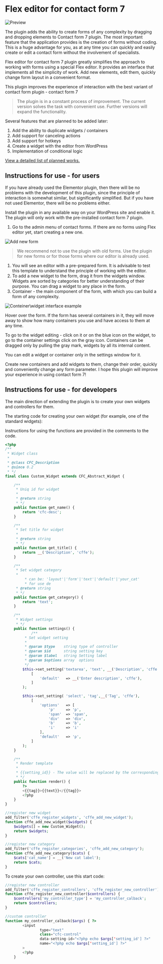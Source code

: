 # Flex editor for contact form 7

![Preview](https://groswebdev.com/cffe-data/prewiew.png)

The plugin adds the ability to create forms of any complexity by dragging and dropping elements to Contact form 7 plugin. The most important feature that the application provides is the creation of forms without coding. This is a huge advantage for you, as at any time you can quickly and easily create or edit a contact form without the involvement of specialists.

Flex editor for contact form 7 plugin greatly simplifies the approach to working with forms using a special Flex editor. It provides an interface that implements all the simplicity of work. Add new elements, edit them, quickly change form layout in a convenient format.

This plugin improves the experience of interaction with the best variant of contact form plugin - contact form 7

> The plugin is in a constant process of improvement. The current version solves the task with convenient use. Further versions will expand the functionality.
> 

Several features that are planned to be added later:

1. Add the ability to duplicate widgets / containers
2. Add support for canceling actions
3. Add support for hotkeys
4. Create a widget with the editor from WordPress
5. Implementation of conditional logic

[View a detailed list of planned works.](https://www.notion.so/b2656148c658450db86632afb107f44d)

## Instructions for use - for users

If you have already used the Elementor plugin, then there will be no problems with the development of this plugin, since the principle of interaction is somewhat similar, but significantly simplified. But if you have not used Elementor, there will be no problems either.

Install the plugin in any available way on your WordPress site and enable it. The plugin will only work with the pre-installed contact form 7 plugin.

1. Go to the admin menu of contact forms. If there are no forms using Flex editor yet, start creating a new one.

![Add new form](https://groswebdev.com/cffe-data/cffe-1.png)

> We recommend not to use the plugin with old forms. Use the plugin for new forms or for those forms where our editor is already used.
> 
1. You will see an editor with a pre-prepared form. It is advisable to test this template to understand the principle of working with the editor.
2. To add a new widget to the form, drag it from the widgets window. Widgets are sorted by categories for better understanding of their purpose. You can drag a widget to any place in the form.
3. Container - the main component of the form, with which you can build a form of any complexity.

![Conteiner\widget interface example](https://groswebdev.com/cffe-data/cffe-2.png)

Hover over the form. If the form has several containers in it, they will move away to show how many containers you use and have access to them at any time.

To go to the widget editing - click on it or on the blue icon on the widget, to go to the container settings click on the gray icon. Containers can be dragged only by pulling the gray mark, widgets by all its internal content.

You can edit a widget or container only in the settings window for it.

Create new containers and add widgets to them, change their order, quickly and conveniently change any form parameter. I hope this plugin will improve your experience in using contact form 7!

## Instructions for use - for developers

The main direction of extending the plugin is to create your own widgets and controllers for them.

The starting code for creating your own widget (for example, one of the standard widgets):

Instructions for using the functions are provided in the comments to the code.

```php
<?php
/**
 * Widget class
 *
 * @class CFC_Description
 * @since 0.2
 * */
final class Custom_Widget extends CFC_Abstract_Widget {

    /**
     * Uniq id for widget
     *
     * @return string
     * */
    public function get_name() {
        return 'cfc-desc';
    }

    /**
     * Set title for widget
     *
     * @return string
     * */
    public function get_title() {
        return __('Description', 'cffe');
    }

    /**
     * Set widget category
     *
		 * can be: 'layout'|'form'|'text'|'default'|'your_cat'
		 * for use de
     * @return string
     * */
    public function get_category() {
        return 'text';
    }

    /**
     * Widget settings
     * */
    public function settings() {
			/**
	     * Set widget setting
	     *
	     * @param $type    string type of controller
	     * @param $id      string setting key
	     * @param $label   string Setting label
	     * @param $options array  options
	     */
        $this->set_setting('textarea', 'text', __('Description', 'cffe'),
            [
                'default'   => __('Enter description', 'cffe'),
            ]
        );

        $this->set_setting( 'select', 'tag',__('Tag', 'cffe'),
            [
                'options'   => [
                    'p'     => 'p',
                    'span'  => 'span',
                    'div'   => 'div',
                    'b'     => 'b',
                    'i'     => 'i'
                ],
                'default'   => 'p',
            ]
        );
    }

    /**
     * Render template
     *
     * {{setting_id}} - The value will be replaced by the corresponding setting
     * */
    public function render() {
        ?>
        <{{tag}}>{{text}}</{{tag}}>
        <?php
    }
}

//register new widget
add_filter('cffe_register_widgets', 'cffe_add_new_widget');
function cffe_add_new_widget($widgets) {
	$widgets[] = new Custom_Widget();
	return $widgets;
}

//register new category
add_filter('cffe_register_categories', 'cffe_add_new_category');
function cffe_add_new_category($cats) {
	$cats['cat_name'] = __('New cat label');
	return $cats;
}
```

To create your own controller, use this start code:

```php
//register new controller
add_filter('cffe_register_controllers', 'cffe_register_new_controller');
function cffe_register_new_controller($controllers) {
	$controllers['my_controller_type'] = 'my_controller_calback';
	return $controllers;
}

//custom controller
function my_controller_calback($args) { ?>
        <input
                type="text"
                class="cfc-control"
                data-setting-id="<?php echo $args['setting_id'] ?>"
                name="<?php echo $args['setting_id'] ?>"
        >
        <?php
    }
```
